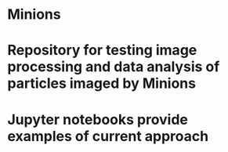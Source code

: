 # Minions

# Repository for testing image processing and data analysis of particles imaged by Minions

# Jupyter notebooks provide examples of current approach
